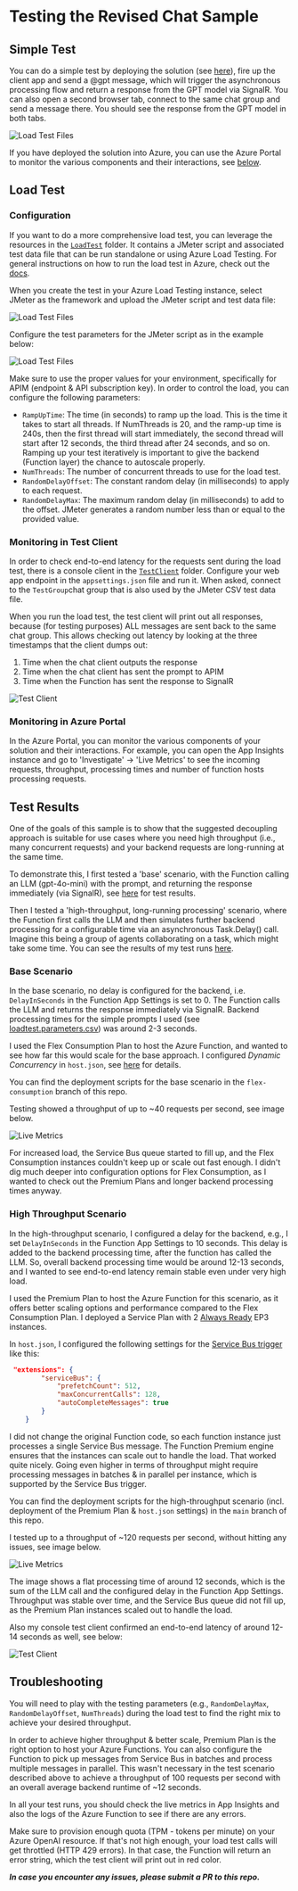# Testing the Revised Chat Sample

## Simple Test

You can do a simple test by deploying the solution (see [here](./README.md#getting-started)), fire up the client app and send a @gpt message, which will trigger the asynchronous processing flow and return a response from the GPT model via SignalR. You can also open a second browser tab, connect to the same chat group and send a message there. You should see the response from the GPT model in both tabs.

![Load Test Files](./Doc/chat2.jpg)

If you have deployed the solution into Azure, you can use the Azure Portal to monitor the various components and their interactions, see [below](#monitoring-in-azure-portal).

## Load Test
### Configuration
If you want to do a more comprehensive load test, you can leverage the resources in the [`LoadTest`](./src/LoadTest/) folder. It contains a JMeter script and associated test data file that can be run standalone or using Azure Load Testing. For general instructions on how to run the load test in Azure, check out the [docs](https://learn.microsoft.com/en-us/azure/load-testing/how-to-create-and-run-load-test-with-jmeter-script).

When you create the test in your Azure Load Testing instance, select JMeter as the framework and upload the JMeter script and test data file: 

![Load Test Files](./Doc/loadtest_files.jpg)

Configure the test parameters for the JMeter script as in the example below:

![Load Test Files](./Doc/loadtest_params.jpg)

Make sure to use the proper values for your environment, specifically for APIM (endpoint & API subscription key). In order to control the load, you can configure the following parameters:

- `RampUpTime`: The time (in seconds) to ramp up the load. This is the time it takes to start all threads. If NumThreads is 20, and the ramp-up time is 240s, then the first thread will start immediately, the second thread will start after 12 seconds, the third thread after 24 seconds, and so on. Ramping up your test iteratively is important to give the backend (Function layer) the chance to autoscale properly.
- `NumThreads`: The number of concurrent threads to use for the load test.
- `RandomDelayOffset`: The constant random delay (in milliseconds) to apply to each request.
- `RandomDelayMax`: The maximum random delay (in milliseconds) to add to the offset. JMeter generates a random number less than or equal to the provided value.

### Monitoring in Test Client
In order to check end-to-end latency for the requests sent during the load test, there is a console client in the [`TestClient`](./src/TestClient/) folder. Configure your web app endpoint in the `appsettings.json` file and run it. When asked, connect to the `TestGroup`chat group that is also used by the JMeter CSV test data file. 

When you run the load test, the test client will print out all responses, because (for testing purposes) ALL messages are sent back to the same chat group. This allows checking out latency by looking at the three timestamps that the client dumps out:

  1. Time when the chat client outputs the response 
  2. Time when the chat client has sent the prompt to APIM
  3. Time when the Function has sent the response to SignalR

![Test Client](./Doc/testclient.jpg)

### Monitoring in Azure Portal
In the Azure Portal, you can monitor the various components of your solution and their interactions. For example, you can open the App Insights instance and go to 'Investigate' -> 'Live Metrics' to see the incoming requests, throughput, processing times and number of function hosts processing requests.

## Test Results

One of the goals of this sample is to show that the suggested decoupling approach is suitable for use cases where you need high throughput (i.e., many concurrent requests) and your backend requests are long-running at the same time. 

To demonstrate this, I first tested a 'base' scenario, with the Function calling an LLM (gpt-4o-mini) with the prompt, and returning the response immediately (via SignalR), see [here](#base-scenario) for test results.

Then I tested a 'high-throughput, long-running processing' scenario, where the Function first calls the LLM and then simulates further backend processing for a configurable time via an asynchronous Task.Delay() call. Imagine this being a group of agents collaborating on a task, which might take some time. You can see the results of my test runs [here](#high-throughput-scenario).

### Base Scenario
In the base scenario, no delay is configured for the backend, i.e. `DelayInSeconds` in the Function App Settings is set to 0. The Function calls the LLM and returns the response immediately via SignalR. Backend processing times for the simple prompts I used (see [loadtest.parameters.csv](./LoadTest/loadtest.parameters.csv)) was around 2-3 seconds. 

I used the Flex Consumption Plan to host the Azure Function, and wanted to see how far this would scale for the base approach. I configured *Dynamic Concurrency* in `host.json`, see [here](https://learn.microsoft.com/en-us/azure/azure-functions/functions-concurrency#dynamic-concurrency-configuration) for details.

You can find the deployment scripts for the base scenario in the `flex-consumption` branch of this repo. 

Testing showed a throughput of up to ~40 requests per second, see image below.

![Live Metrics](./Doc/live_metrics.jpg)

For increased load, the Service Bus queue started to fill up, and the Flex Consumption instances couldn't keep up or scale out fast enough. I didn't dig much deeper into configuration options for Flex Consumption, as I wanted to check out the Premium Plans and longer backend processing times anyway. 

### High Throughput Scenario
In the high-throughput scenario, I configured a delay for the backend, e.g., I set `DelayInSeconds` in the Function App Settings to 10 seconds. This delay is added to the backend processing time, after the function has called the LLM. So, overall backend processing time would be around 12-13 seconds, and I wanted to see end-to-end latency remain stable even under very high load.

I used the Premium Plan to host the Azure Function for this scenario, as it offers better scaling options and performance compared to the Flex Consumption Plan. I deployed a Service Plan with 2 [Always Ready](https://learn.microsoft.com/en-us/azure/azure-functions/functions-premium-plan?tabs=portal#always-ready-instances) EP3 instances.

In `host.json`, I configured the following settings for the [Service Bus trigger](https://learn.microsoft.com/en-us/azure/azure-functions/functions-concurrency) like this:

```json
 "extensions": {
        "serviceBus": {
            "prefetchCount": 512,
            "maxConcurrentCalls": 128,
            "autoCompleteMessages": true
        }
    }
```

I did not change the original Function code, so each function instance just processes a single Service Bus message. The Function Premium engine ensures that the instances can scale out to handle the load. That worked quite nicely. Going even higher in terms of throughput might require processing messages in batches & in parallel per instance, which is supported by the Service Bus trigger. 

You can find the deployment scripts for the high-throughput scenario (incl. deployment of the Premium Plan & `host.json` settings) in the `main` branch of this repo.

I tested up to a throughput of ~120 requests per second, without hitting any issues, see image below. 

![Live Metrics](./Doc/live_metrics2.jpg)

The image shows a flat processing time of around 12 seconds, which is the sum of the LLM call and the configured delay in the Function App Settings. Throughput was stable over time, and the Service Bus queue did not fill up, as the Premium Plan instances scaled out to handle the load.

Also my console test client confirmed an end-to-end latency of around 12-14 seconds as well, see below: 

![Test Client](./Doc/testclient2.jpg)

## Troubleshooting
You will need to play with the testing parameters (e.g., `RandomDelayMax`, `RandomDelayOffset`, `NumThreads`) during the load test to find the right mix to achieve your desired throughput.

In order to achieve higher throughput & better scale, Premium Plan is the right option to host your Azure Functions. You can also configure the Function to pick up messages from Service Bus in batches and process multiple messages in parallel. This wasn't necessary in the test scenario described above to achieve a throughput of 100 requests per second with an overall average backend runtime of ~12 seconds.

In all your test runs, you should check the live metrics in App Insights and also the logs of the Azure Function to see if there are any errors.

Make sure to provision enough quota (TPM - tokens per minute) on your Azure OpenAI resource. If that's not high enough, your load test calls will get throttled (HTTP 429 errors). In that case, the Function will return an error string, which the test client will print out in red color. 

***In case you encounter any issues, please submit a PR to this repo.***
